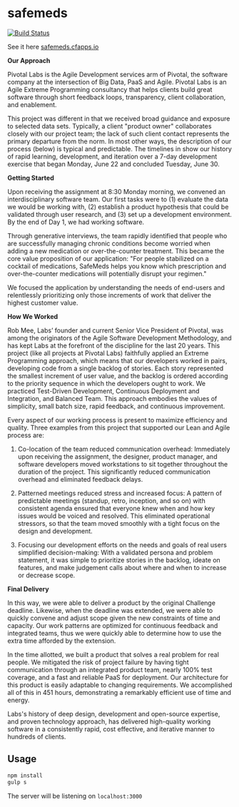 # safemeds
[![Build Status](https://magnum.travis-ci.com/pivotal-cf/safemeds.svg?token=Kj9ccJkpSr1yUTEgp9qK)](https://magnum.travis-ci.com/pivotal-cf/safemeds)

See it here [safemeds.cfapps.io](http://safemeds.cfapps.io)

**Our Approach**



Pivotal Labs is the Agile Development services arm of Pivotal, the software company at the intersection of Big Data, PaaS and Agile. Pivotal Labs is an Agile Extreme Programming consultancy that helps clients build great software through short feedback loops, transparency, client collaboration, and enablement.  



This project was different in that we received broad guidance and exposure to selected data sets. Typically, a client "product owner" collaborates closely with our project team; the lack of such client contact represents the primary departure from the norm. In most other ways, the description of our process (below) is typical and predictable. The timelines in <DOC> show our history of rapid learning, development, and iteration over a 7-day development exercise that began Monday, June 22 and concluded Tuesday, June 30. 



**Getting Started**



Upon receiving the assignment at 8:30 Monday morning, we convened an interdisciplinary software team. Our first tasks were to (1) evaluate the data we would be working with, (2) establish a product hypothesis that could be validated through user research, and (3) set up a development environment. By the end of Day 1, we had working software. 



Through generative interviews, the team rapidly identified that people who are successfully managing chronic conditions become worried when adding a new medication or over-the-counter treatment. This became the core value proposition of our application: "For people stabilized on a cocktail of medications, SafeMeds helps you know which prescription and over-the-counter medications will potentially disrupt your regimen."  



We focused the application by understanding the needs of end-users and relentlessly prioritizing only those increments of work that deliver the highest customer value. 



**How We Worked**



Rob Mee, Labs’ founder and current Senior Vice President of Pivotal, was among the originators of the Agile Software Development Methodology, and has kept Labs at the forefront of the discipline for the last 20 years. This project (like all projects at Pivotal Labs) faithfully applied an Extreme Programming approach, which means that our developers worked in pairs, developing code from a single backlog of stories. Each story represented the smallest increment of user value, and the backlog is ordered according to the priority sequence in which the developers ought to work. We practiced Test-Driven Development, Continuous Deployment and Integration, and Balanced Team. This approach embodies the values of simplicity, small batch size, rapid feedback, and continuous improvement.



Every aspect of our working process is present to maximize efficiency and quality. Three examples from this project that supported our Lean and Agile process are: 



1. Co-location of the team reduced communication overhead: Immediately upon receiving the assignment, the designer, product manager, and software developers moved workstations to sit together throughout the duration of the project. This significantly reduced communication overhead and eliminated feedback delays. 



2. Patterned meetings reduced stress and increased focus: A pattern of predictable meetings (standup, retro, inception, and so on) with consistent agenda ensured that everyone knew when and how key issues would be voiced and resolved. This eliminated operational stressors, so that the team moved smoothly with a tight focus on the design and development. 



3.  Focusing our development efforts on the needs and goals of real users simplified decision-making: With a validated persona and problem statement, it was simple to prioritize stories in the backlog, ideate on features, and make judgement calls about where and when to increase or decrease scope. 



**Final Delivery** 



In this way, we were able to deliver a product by the original Challenge deadline. Likewise, when the deadline was extended, we were able to quickly convene and adjust scope given the new constraints of time and capacity. Our work patterns are optimized for continuous feedback and integrated teams, thus we were quickly able to determine how to use the extra time afforded by the extension. 



In the time allotted, we built a product that solves a real problem for real people. We mitigated the risk of project failure by having tight communication through an integrated product team, nearly 100% test coverage, and a fast and reliable PaaS for deployment. Our architecture for this product is easily adaptable to changing requirements. We accomplished all of this in 451 hours, demonstrating a remarkably efficient use of time and energy.



Labs's history of deep design, development and open-source expertise, and proven technology approach, has delivered high-quality working software in a consistently rapid, cost effective, and iterative manner to hundreds of clients. 


## Usage

```sh
npm install
gulp s
```

The server will be listening on `localhost:3000`  
